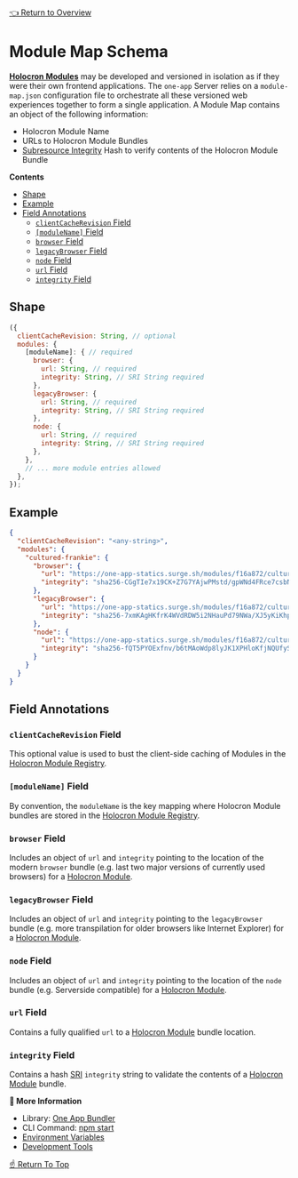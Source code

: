 <!--ONE-DOCS-HIDE start-->
[👈 Return to Overview](../README.md)
<!--ONE-DOCS-HIDE end-->

# Module Map Schema

[**Holocron Modules**](../README.md#modules) may be developed and versioned in isolation as if they were their own frontend applications. The `one-app` Server relies on a `module-map.json` configuration file to orchestrate all these versioned web experiences together to form a single application. A Module Map contains an object of the following information:
* Holocron Module Name
* URLs to Holocron Module Bundles
* [Subresource Integrity](https://developer.mozilla.org/en-US/docs/Web/Security/Subresource_Integrity) Hash to verify contents of the Holocron Module Bundle

**Contents**
* [Shape](#shape)
* [Example](#example)
* [Field Annotations](#field-annotations)
  * [`clientCacheRevision` Field](#clientcacherevision-field)
  * [`[moduleName]` Field](#moduleName-field)
  * [`browser` Field](#browser-field)
  * [`legacyBrowser` Field](#legacyBrowser-field)
  * [`node` Field](#node-field)
  * [`url` Field](#url-field)
  * [`integrity` Field](#integrity-field)

## Shape

```js
({
  clientCacheRevision: String, // optional
  modules: {
    [moduleName]: { // required
      browser: {
        url: String, // required
        integrity: String, // SRI String required
      },
      legacyBrowser: {
        url: String, // required
        integrity: String, // SRI String required
      },
      node: {
        url: String, // required
        integrity: String, // SRI String required
      },
    },
    // ... more module entries allowed
  },
});
```

## Example
```json
{
  "clientCacheRevision": "<any-string>",
  "modules": {
    "cultured-frankie": {
      "browser": {
        "url": "https://one-app-statics.surge.sh/modules/f16a872/cultured-frankie/0.0.0/cultured-frankie.browser.js",
        "integrity": "sha256-CGgTIe7x19CK+Z7G7YAjwPMstd/gpWNd4FRce7csbNA= sha384-8QStyVD+275LwFA2Zlgyh3fnt5chqPMpJjD9Yn8AF1dybM297+lFid40gZ+JCBqY"
      },
      "legacyBrowser": {
        "url": "https://one-app-statics.surge.sh/modules/f16a872/cultured-frankie/0.0.0/cultured-frankie.legacy.browser.js",
        "integrity": "sha256-7xmKAgHKfrK4WVdRDW5i2NHauPd79NWa/XJ5yKiKhpo= sha384-MsQDrDBAK3KfG/svpk7C3wHy+Ht7G6D99NbjZjBcfxdhPbZFeIQgsBtKkCVXzR1P"
      },
      "node": {
        "url": "https://one-app-statics.surge.sh/modules/f16a872/cultured-frankie/0.0.0/cultured-frankie.node.js",
        "integrity": "sha256-fQT5PYOExfnv/b6tMAoWdp8lyJK1XPHloKfjNQUfySk= sha384-LhjPddGOg6KcGbs2IhVWvZRnyNrEasr01aVhOPXmwlTzg3n2QQqxJHdx93aucRby"
      }
    }
  }
}
```

## Field Annotations

### `clientCacheRevision` Field

This optional value is used to bust the client-side caching of Modules in the [Holocron Module Registry].

### `[moduleName]` Field

By convention, the `moduleName` is the key mapping where Holocron Module bundles are stored in the [Holocron Module Registry].

### `browser` Field

Includes an object of `url` and `integrity` pointing to the location of the modern `browser` bundle (e.g. last two major versions of currently used browsers) for a [Holocron Module].

### `legacyBrowser` Field

Includes an object of `url` and `integrity` pointing to the `legacyBrowser` bundle (e.g. more transpilation for older browsers like Internet Explorer) for a [Holocron Module].

### `node` Field

Includes an object of `url` and `integrity` pointing to the location of the `node` bundle (e.g. Serverside compatible) for a [Holocron Module].

### `url` Field

Contains a fully qualified `url` to a [Holocron Module] bundle location.

### `integrity` Field

Contains a hash [SRI](https://developer.mozilla.org/en-US/docs/Web/Security/Subresource_Integrity) `integrity` string to validate the contents of a [Holocron Module] bundle.

**📘 More Information**
* Library: [One App Bundler](https://github.com/americanexpress/one-app-cli/tree/main/packages/one-app-bundler)
* CLI Command: [npm start](./Cli-Commands.md#start-usage)
* [Environment Variables](./Environment-Variables.md)
* [Development Tools](./Development-Tools.md)

[☝️ Return To Top](#module-map-schema)

[Holocron Module Registry]: https://github.com/americanexpress/holocron/blob/main/packages/holocron/docs/api/README.md#module-registry
[Holocron Module]: ../README.md#modules

